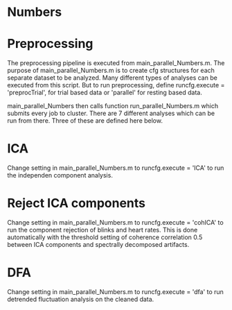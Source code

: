 # Numbers
# Preprocessing 

The preprocessing pipeline is executed from main_parallel_Numbers.m.
The purpose of main_parallel_Numbers.m is to create cfg structures for each separate 
dataset to be analyzed. Many different types of analyses can be executed from this script. 
But to run preprocessing, define runcfg.execute  = 'preprocTrial', for trial based data or
'parallel' for resting based data.

main_parallel_Numbers then calls function run_parallel_Numbers.m which submits every job to cluster.
There are 7 different analyses which can be run from there. Three of these are defined here below.

# ICA
Change setting in main_parallel_Numbers.m to runcfg.execute  = 'ICA' to run
the independen component analysis. 

# Reject ICA components
Change setting in main_parallel_Numbers.m to runcfg.execute  = 'cohICA' to run
the component rejection of blinks and heart rates. This is done automatically
with the threshold setting of coherence correlation 0.5 between ICA components 
and spectrally decomposed artifacts.

# DFA
Change setting in main_parallel_Numbers.m to runcfg.execute  = 'dfa' to run
detrended fluctuation analysis on the cleaned data. 
